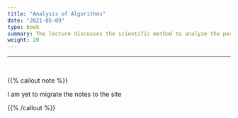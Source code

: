 ```yaml
---
title: "Analysis of Algorithms"
date: "2021-05-09"
type: book
summary: The lecture discusses the scientific method to analyze the performance of algorithms. First, computational experiments were performed to measure the running times of test programs. Second, these measurements were used to develop hypotheses about performance. Third, mathematical models were introduced to explain their behavior. Finally, the memory usage of Java programs are analyzed.
weight: 20
---
```


---

<br/>

{{% callout note %}}

I am yet to migrate the notes to the site

{{% /callout %}}
